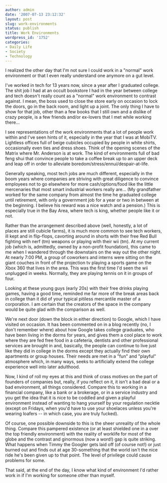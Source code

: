 ```yaml
---
author: admin
date: '2007-07-13 23:12:32'
layout: post
slug: work-environments
status: publish
title: Work Environments
wordpress_id: '1752'
categories:
- Daily Life
- Society
- Technology
---
```

I realized the other day that I'm not sure I could work in a "normal" work environment or that I even really understand one anymore on a gut level. 

I've worked in tech for 13 years now, since a year after I graduated college. The shit job I had at an occult bookstore I had in the year between college and tech doesn't really count as a "normal" work environment to contrast against. I mean, the boss used to close the store early on occasion to lock the doors, go in the back room, and light up a joint. The only thing I have to show for that job, other than a few books that I still own and a dislike of crazy people, is a few friends and/or ex-lovers that I met while working there...

I see representations of the work environments that a lot of people work within and I've seen hints of it, especially in the year that I was at MobiTV. Lightless offices full of beige cubicles occupied by people in white shirts, occasionally even ties and dress shoes. Think of the opening scenes of the Matrix where Mr. Anderson is at work. The kind of environments full of bad feng shui that convince people to take a coffee break up to an upper deck and leap off in order to alleviate boredom/stress/ennui/despair-at-life. 

Generally speaking, most tech jobs are much different, especially in the boom years where companies are striving with great diligence to convince employees not to go elsewhere for more cash/options/food like the little mercenaries that most smart industrial workers really are... (My grandfather worked for the same company from almost the time he graduated college until retirement, with only a government job for a year or two in between at the beginning. I believe his reward was a nice watch and a pension.) This is especially true in the Bay Area, where tech is king, whether people like it or not.

Rather than the arrangement described above (well, honestly, a lot of places are still cubicle farms), it is much more common to see tech workers, ill kept and in flip-flops, cavorting around in shorts with their free Red Bull fighting with nerf (tm) weapons or playing with their wii (tm). At my current job (which is, admittedly, owned by a non-profit foundation), this came to me when I wandered through the downstairs on the way out the other night. At nearly 7:00 PM, a group of coworkers and interns were sitting on the giant couches in front of the projection tv playing a sports game on the Xbox 360 that lives in the area. This was the first time I'd seen the wii unplugged in weeks. Normally, they are playing tennis on it in groups of four.

Looking at these young guys (early 20s) with their free drinks playing games, having a good time, reminded me far more of the break areas back in college than it did of your typical pitiless mercantile master of a corporation. I am certain that the creators of the space in the company would be quite glad with the comparison as well. 

We're next door (down the block in either direction) to Google, which I have visited on occasion. It has been commented on in a blog recently (no, I don't remember where) about how Google takes college graduates, who have been living in the dorms for years, and gives them a cool place to work where they are fed free food in a cafeteria, dentists and other professional services are brought in and, basically, the people can continue to live just like they did in college in the dorms except they actually find their own apartments or group houses. Their needs are met in a "fun" and "playful" atmosphere which, in many ways, seeks to artificially extend the college experience well into later adulthood.

Now, I kind of roll my eyes at this and think of crass motives on the part of founders of companies but, really, if you reflect on it, it isn't a bad deal or a bad environment, all things considered. Compare this to working in a financial company, like a bank or a brokerage, or in a service industry and you get the idea that it is nice to be coddled and given a playful environment instead of wanting to hang yourself by your regulation necktie (except on Fridays, when you'd have to use your shoelaces unless you're wearing loafers -- in which case, you are truly fucked). 

Of course, one possible downside to this is the sheer unreality of the whole thing. Compare this pampered existence (or at least shielded one in a over the top friendly environment) with the reality of worklife for most of the globe and the contrast and ginormous (now a word!) gap is quite striking. What happens when Timmy the Googler gets laid off (of course not!) or just burned out and finds out at age 30-something that the world isn't the nice ride he's been given up to that point. The level of privilege could cause problems for some.

That said, at the end of the day, I know what kind of environment I'd rather work in if I'm working for someone other than myself.
